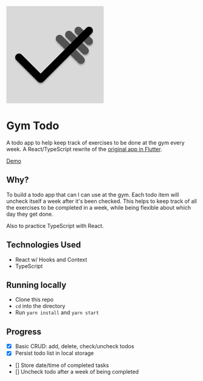 ![logo](./icon.png)

# Gym Todo

A todo app to help keep track of exercises to be done at the gym every week. A React/TypeScript rewrite of the [original app in Flutter](https://github.com/andreidobrinski/todo-flutter).

[Demo]()

## Why?

To build a todo app that can I can use at the gym. Each todo item will uncheck itself a week after it's been checked. This helps to keep track of all the exercises to be completed in a week, while being flexible about which day they get done.

Also to practice TypeScript with React.

## Technologies Used

- React w/ Hooks and Context
- TypeScript

## Running locally

- Clone this repo
- `cd` into the directory
- Run `yarn install` and `yarn start`

## Progress

- [x] Basic CRUD: add, delete, check/uncheck todos
- [x] Persist todo list in local storage
- [] Store date/time of completed tasks
- [] Uncheck todo after a week of being completed
